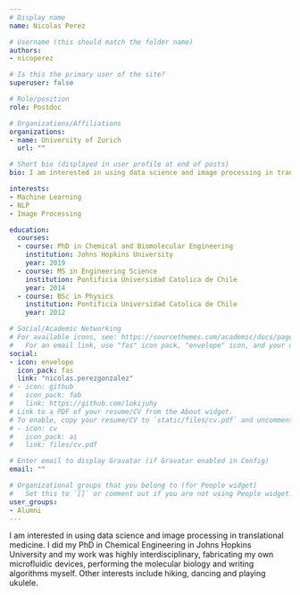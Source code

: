```yaml
---
# Display name
name: Nicolas Perez

# Username (this should match the folder name)
authors:
- nicoperez

# Is this the primary user of the site?
superuser: false

# Role/position
role: Postdoc

# Organizations/Affiliations
organizations:
- name: University of Zurich
  url: ""

# Short bio (displayed in user profile at end of posts)
bio: I am interested in using data science and image processing in translational medicine.

interests:
- Machine Learning
- NLP
- Image Processing

education:
  courses:
  - course: PhD in Chemical and Biomolecular Engineering
    institution: Johns Hopkins University
    year: 2019
  - course: MS in Engineering Science
    institution: Pontificia Universidad Catolica de Chile
    year: 2014
  - course: BSc in Physics
    institution: Pontificia Universidad Catolica de Chile
    year: 2012

# Social/Academic Networking
# For available icons, see: https://sourcethemes.com/academic/docs/page-builder/#icons
#   For an email link, use "fas" icon pack, "envelope" icon, and your uzh email up to before the '@'.
social:
- icon: envelope
  icon_pack: fas
  link: "nicolas.perezgonzalez"
# - icon: github
#   icon_pack: fab
#   link: https://github.com/lokijuhy
# Link to a PDF of your resume/CV from the About widget.
# To enable, copy your resume/CV to `static/files/cv.pdf` and uncomment the lines below.
# - icon: cv
#   icon_pack: ai
#   link: files/cv.pdf

# Enter email to display Gravatar (if Gravatar enabled in Config)
email: ""

# Organizational groups that you belong to (for People widget)
#   Set this to `[]` or comment out if you are not using People widget.
user_groups:
- Alumni
---
```


I am interested in using data science and image processing in translational medicine. I did my PhD in Chemical Engineering in Johns Hopkins University and my work was highly interdisciplinary, fabricating my own microfluidic devices, performing the molecular biology and writing algorithms myself. Other interests include hiking, dancing and playing ukulele.
